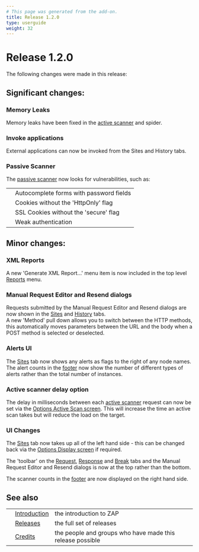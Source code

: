```yaml
---
# This page was generated from the add-on.
title: Release 1.2.0
type: userguide
weight: 32
---
```


# Release 1.2.0


The following changes were made in this release:

## Significant changes:

### Memory Leaks

Memory leaks have been fixed in the [active scanner](/docs/desktop/start/features/ascan/) and spider.

### Invoke applications

External applications can now be invoked from the Sites and History tabs.

### Passive Scanner

The [passive scanner](/docs/desktop/start/features/pscan/) now looks for vulnerabilities, such as:

|   |                                         |
|---|-----------------------------------------|
|   | Autocomplete forms with password fields |
|   | Cookies without the 'HttpOnly' flag     |
|   | SSL Cookies without the 'secure' flag   |
|   | Weak authentication                     |

## Minor changes:

### XML Reports

A new 'Generate XML Report...' menu item is now included in the top level [Reports](/docs/desktop/ui/tlmenu/report/) menu.

### Manual Request Editor and Resend dialogs

Requests submitted by the Manual Request Editor and Resend dialogs are now shown in the [Sites](/docs/desktop/ui/tabs/sites/) and [History](/docs/desktop/ui/tabs/history/) tabs.  
A new 'Method' pull down allows you to switch between the HTTP methods, this automatically moves parameters between the URL and the body when a POST method is selected or deselected.

### Alerts UI

The [Sites](/docs/desktop/ui/tabs/sites/) tab now shows any alerts as flags to the right of any node names.  
The alert counts in the [footer](/docs/desktop/ui/footer/) now show the number of different types of alerts rather than the total number of instances.

### Active scanner delay option

The delay in milliseconds between each [active scanner](/docs/desktop/start/features/ascan/) request can now be set via the [Options Active Scan screen](/docs/desktop/ui/dialogs/options/ascan/). This will increase the time an active scan takes but will reduce the load on the target.

### UI Changes

The [Sites](/docs/desktop/ui/tabs/sites/) tab now takes up all of the left hand side - this can be changed back via the [Options Display screen](/docs/desktop/ui/dialogs/options/ascan/) if required.  

The 'toolbar' on the [Request](/docs/desktop/ui/tabs/request/), [Response](/docs/desktop/ui/tabs/response/) and [Break](/docs/desktop/ui/tabs/break/) tabs and the Manual Request Editor and Resend dialogs is now at the top rather than the bottom.  

The scanner counts in the [footer](/docs/desktop/ui/footer/) are now displayed on the right hand side.  

## See also

|   |                                     |                                                           |
|---|-------------------------------------|-----------------------------------------------------------|
|   | [Introduction](/docs/desktop/)      | the introduction to ZAP                                   |
|   | [Releases](/docs/desktop/releases/) | the full set of releases                                  |
|   | [Credits](/docs/desktop/credits/)   | the people and groups who have made this release possible |

